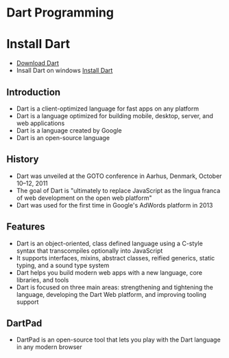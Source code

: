 # Dart Programming
# Install Dart
- [Download Dart](https://dart.dev/get-dart)
- Insall Dart on windows [Install Dart ](https://gekorm.com/dart-windows/)
## Introduction
- Dart is a client-optimized language for fast apps on any platform
- Dart is a language optimized for building mobile, desktop, server, and web applications
- Dart is a language created by Google
- Dart is an open-source language

## History
- Dart was unveiled at the GOTO conference in Aarhus, Denmark, October 10–12, 2011
- The goal of Dart is "ultimately to replace JavaScript as the lingua franca of web development on the open web platform"
- Dart was used for the first time in Google's AdWords platform in 2013

## Features
- Dart is an object-oriented, class defined language using a C-style syntax that transcompiles optionally into JavaScript
- It supports interfaces, mixins, abstract classes, reified generics, static typing, and a sound type system
- Dart helps you build modern web apps with a new language, core libraries, and tools
- Dart is focused on three main areas: strengthening and tightening the language, developing the Dart Web platform, and improving tooling support

## DartPad
- DartPad is an open-source tool that lets you play with the Dart language in any modern browser

